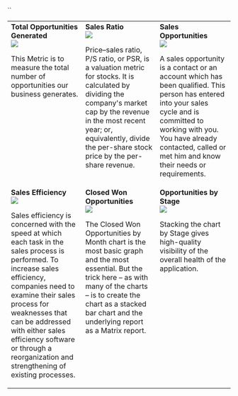 ``<table>
		<tbody>
				<tr valign="top">
						<td width="33%">**Total Opportunities Generated**<br>
								<a href="https://github.com/intelligaia/catalog-KPIs/issues/1">![](https://cloud.githubusercontent.com/assets/11552289/20712550/7d018106-b66a-11e6-9674-3f3c9bd43373.png)</a>
					  		<p>This Metric is to measure the total number of opportunities our business generates.</p>
						</td>
						<td width="33%">**Sales Ratio**<br>
								<a href="https://github.com/intelligaia/catalog-KPIs/issues/2">![](https://cloud.githubusercontent.com/assets/11552289/20713540/b02ad114-b66e-11e6-906b-3f3ab1604959.png)</a>
					  		<p>Price–sales ratio, P/S ratio, or PSR, is a valuation metric for stocks. It is calculated by dividing the company's market cap by the revenue in the most recent year; or, equivalently, divide the per-share stock price by the per-share revenue.</p>
						</td>
						<td width="33%">**Sales Opportunities**<br>
								<a href="https://github.com/intelligaia/catalog-KPIs/issues/3">![](https://cloud.githubusercontent.com/assets/11552289/20712077/a3f37992-b668-11e6-9bde-b0f0e7123856.png)</a>
					  		<p>A sales opportunity is a contact or an account which has been qualified. This person has entered into your sales cycle and is committed to working with you. You have already contacted, called or met him and know their needs or requirements.</p>
						</td>
				</tr>
				<tr valign="top">
						<td width="33%">**Sales Efficiency**<br>
								<a href="https://github.com/intelligaia/catalog-KPIs/issues/4">![](https://cloud.githubusercontent.com/assets/11552289/20714796/2f9d36ea-b673-11e6-9795-5a6ddd7c24b9.png)</a>
					  		<p>Sales efficiency is concerned with the speed at which each task in the sales process is performed. To increase sales efficiency, companies need to examine their sales process for weaknesses that can be addressed with either sales efficiency software or through a reorganization and strengthening of existing processes.</p>
						</td>
						<td width="33%">**Closed Won Opportunities**<br>
								<a href="https://github.com/intelligaia/catalog-KPIs/issues/5">![](https://cloud.githubusercontent.com/assets/11552289/20714304/977bb3f6-b671-11e6-9953-b0b3ca3ff934.jpg)</a>
					  		<p>The Closed Won Opportunities by Month chart is the most basic graph and the most essential. But the trick here – as with many of the charts – is to create the chart as a stacked bar chart and the underlying report as a Matrix report.</p>
						</td>
						<td width="33%">**Opportunities by Stage**<br>
								<a href="https://github.com/intelligaia/catalog-KPIs/issues/6">![](https://cloud.githubusercontent.com/assets/11552289/20711987/5295c06e-b668-11e6-8ea7-0a5721c00a2c.png)</a>
					  		<p>Stacking the chart by Stage gives high-quality visibility of the overall health of the application.</p>
						</td>
				</tr>
		</tbody>
</table>
